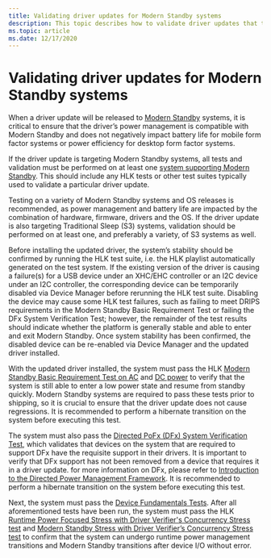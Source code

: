 ```yaml
---
title: Validating driver updates for Modern Standby systems
description: This topic describes how to validate driver updates that target Modern Standby systems.
ms.topic: article
ms.date: 12/17/2020
---
```


# Validating driver updates for Modern Standby systems 

When a driver update will be released to [Modern Standby](/windows-hardware/design/device-experiences/modern-standby-basic-test-scenarios) systems, it is critical to ensure that the driver’s power management is compatible with Modern Standby and does not negatively impact battery life for mobile form factor systems or power efficiency for desktop form factor systems. 

If the driver update is targeting Modern Standby systems, all tests and validation must be performed on at least one [system supporting Modern Standby](/windows-hardware/design/device-experiences/overview-of-modern-standby-validation#verifying-if-a-system-is-modern-standby-capable). This should include any HLK tests or other test suites typically used to validate a particular driver update. 

Testing on a variety of Modern Standby systems and OS releases is recommended, as power management and battery life are impacted by the combination of hardware, firmware, drivers and the OS. If the driver update is also targeting Traditional Sleep (S3) systems, validation should be performed on at least one, and preferably a variety, of S3 systems as well. 

Before installing the updated driver, the system’s stability should be confirmed by running the HLK test suite, i.e. the HLK playlist automatically generated on the test system. If the existing version of the driver is causing a failure(s) for a USB device under an XHC/EHC controller or an I2C device under an I2C controller, the corresponding device can be temporarily disabled via Device Manager before rerunning the HLK test suite. Disabling the device may cause some HLK test failures, such as failing to meet DRIPS requirements in the Modern Standby Basic Requirement Test or failing the DFx System Verification Test; however, the remainder of the test results should indicate whether the platform is generally stable and able to enter and exit Modern Standby. Once system stability has been confirmed, the disabled device can be re-enabled via Device Manager and the updated driver installed. 

With the updated driver installed, the system must pass the HLK [Modern Standby Basic Requirement Test on AC](/windows-hardware/test/hlk/testref/c0c51f07-5b17-4b26-a7ce-bfc9e7611dac) and [DC power](/windows-hardware/test/hlk/testref/c0c51f07-5b17-4b26-a7ce-bfc9e7611ddc) to verify that the system is still able to enter a low power state and resume from standby quickly. Modern Standby systems are required to pass these tests prior to shipping, so it is crucial to ensure that the driver update does not cause regressions. It is recommended to perform a hibernate transition on the system before executing this test.

The system must also pass the [Directed PoFx (DFx) System Verification Test](/windows-hardware/test/hlk/testref/def16163-9118-4d4a-b559-37873befa12e), which validates that devices on the system that are required to support DFx have the requisite support in their drivers. It is important to verify that DFx support has not been removed from a device that requires it in a driver update. for more information on DFx, please refer to [Introduction to the Directed Power Management Framework](../kernel/introduction-to-the-directed-power-management-framework.md). It is recommended to perform a hibernate transition on the system before executing this test.

Next, the system must pass the [Device Fundamentals Tests](../devtest/device-fundamentals-tests.md). After all aforementioned tests have been run, the system must pass the HLK [Runtime Power Focused Stress with Driver Verifier's Concurrency Stress test](/windows-hardware/test/hlk/testref/dfa7f945-7b63-4693-a555-0f38f33c971c) and [Modern Standby Stress with Driver Verifier’s Concurrency Stress test](/windows-hardware/test/hlk/testref/ae264d13-307b-452b-b5fc-4d9098ea22f1) to confirm that the system can undergo runtime power management transitions and Modern Standby transitions after device I/O without error.

